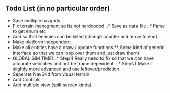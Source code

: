 
## Todo List (in no particular order)

* Save multiple navgrids
* Fix terrain managment so its not hardcoded
..* Save as data file
..* Parse to get enum etc
* Add so that enemies can be killed (change counter and move to end)
* Make platform independent
* Make all entities have a draw / update functions
** Some kind of generic interface so that we can loop over them and just draw them)
* GLOBAL SIM TIME!
..* Step1) Really need to fix so that we can have accurate velocities and not be frame dependent. 
..* StepN) Make it slightly more advanced and use leftover/prediction
* Seperate NavGrid from visual terrain
* Add Controls
* Add multiple view (split screen kinda)
